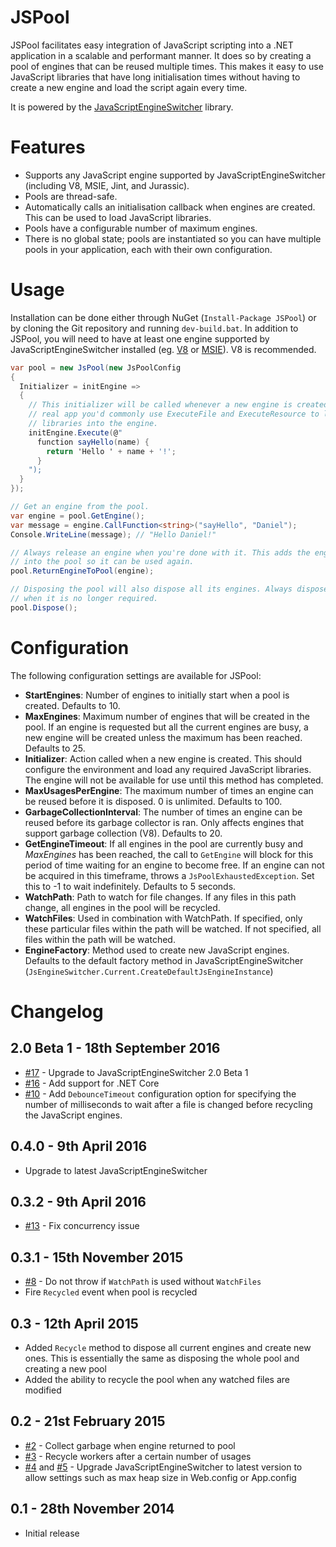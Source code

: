 JSPool
======

JSPool facilitates easy integration of JavaScript scripting into a .NET 
application in a scalable and performant manner. It does so by creating a pool
of engines that can be reused multiple times. This makes it easy to use 
JavaScript libraries that have long initialisation times without having to 
create a new engine and load the script again every time.

It is powered by the [JavaScriptEngineSwitcher](https://github.com/Taritsyn/JavaScriptEngineSwitcher)
library.

Features
========
 - Supports any JavaScript engine supported by JavaScriptEngineSwitcher 
   (including V8, MSIE, Jint, and Jurassic).
 - Pools are thread-safe.
 - Automatically calls an initialisation callback when engines are created. This
   can be used to load JavaScript libraries.
 - Pools have a configurable number of maximum engines.
 - There is no global state; pools are instantiated so you can have multiple 
   pools in your application, each with their own configuration.

Usage
=====

Installation can be done either through NuGet (`Install-Package JSPool`) or by 
cloning the Git repository and running `dev-build.bat`. In addition to JSPool, 
you will need to have at least one engine supported by JavaScriptEngineSwitcher
installed (eg. [V8](https://www.nuget.org/packages/JavaScriptEngineSwitcher.V8) 
or [MSIE](http://www.nuget.org/packages/JavaScriptEngineSwitcher.Msie)). V8 is
recommended.

```csharp
var pool = new JsPool(new JsPoolConfig
{
  Initializer = initEngine =>
  {
    // This initializer will be called whenever a new engine is created. In a 
    // real app you'd commonly use ExecuteFile and ExecuteResource to load
    // libraries into the engine.
    initEngine.Execute(@"
      function sayHello(name) {
        return 'Hello ' + name + '!';
      }
    ");
  }
});

// Get an engine from the pool.
var engine = pool.GetEngine();
var message = engine.CallFunction<string>("sayHello", "Daniel");
Console.WriteLine(message); // "Hello Daniel!"

// Always release an engine when you're done with it. This adds the engine back
// into the pool so it can be used again.
pool.ReturnEngineToPool(engine);

// Disposing the pool will also dispose all its engines. Always dispose the pool
// when it is no longer required.
pool.Dispose();
```

Configuration
=============

The following configuration settings are available for JSPool:

 - **StartEngines**: Number of engines to initially start when a pool is 
   created. Defaults to 10.
 - **MaxEngines**: Maximum number of engines that will be created in the pool. 
   If an engine is requested but all the current engines are busy, a new engine 
   will be created unless the maximum has been reached. Defaults to 25.
 - **Initializer**: Action called when a new engine is created. This should 
   configure the environment and load any required JavaScript libraries. The 
   engine will not be available for use until this method has completed.
 - **MaxUsagesPerEngine**: The maximum number of times an engine can be reused
   before it is disposed. 0 is unlimited. Defaults to 100.
 - **GarbageCollectionInterval**: The number of times an engine can be reused
   before its garbage collector is ran. Only affects engines that support 
   garbage collection (V8). Defaults to 20.
 - **GetEngineTimeout**: If all engines in the pool are currently busy and 
   *MaxEngines* has been reached, the call to `GetEngine` will block for this 
   period of time waiting for an engine to become free. If an engine can not be 
   acquired in this timeframe, throws a `JsPoolExhaustedException`. Set this to
   -1 to wait indefinitely. Defaults to 5 seconds.
 - **WatchPath**: Path to watch for file changes. If any files in this path
   change, all engines in the pool will be recycled.
 - **WatchFiles**: Used in combination with WatchPath. If specified, only these
   particular files within the path will be watched. If not specified, all files
   within the path will be watched.
 - **EngineFactory**: Method used to create new JavaScript engines. Defaults to 
   the default factory method in JavaScriptEngineSwitcher
   (`JsEngineSwitcher.Current.CreateDefaultJsEngineInstance`)


Changelog
=========
2.0 Beta 1 - 18th September 2016
--------------------------------
 - [#17](https://github.com/Daniel15/JSPool/issues/17) - Upgrade to JavaScriptEngineSwitcher 2.0 Beta 1
 - [#16](https://github.com/Daniel15/JSPool/issues/16) - Add support for .NET Core
 - [#10](https://github.com/Daniel15/JSPool/issues/10) - Add `DebounceTimeout` configuration option for specifying the number of milliseconds to wait after a file is changed before recycling the JavaScript engines.

0.4.0 - 9th April 2016
----------------------
 - Upgrade to latest JavaScriptEngineSwitcher

0.3.2 - 9th April 2016
----------------------
 - [#13](https://github.com/Daniel15/JSPool/issues/13) - Fix concurrency
   issue

0.3.1 - 15th November 2015
--------------------------
 - [#8](https://github.com/Daniel15/JSPool/issues/8) - Do not throw if 
   `WatchPath` is used without `WatchFiles`
 - Fire `Recycled` event when pool is recycled

0.3 - 12th April 2015
---------------------
 - Added `Recycle` method to dispose all current engines and create new ones. 
   This is essentially the same as disposing the whole pool and creating a new
   pool
 - Added the ability to recycle the pool when any watched files are modified

0.2 - 21st February 2015
------------------------
 - [#2](https://github.com/Daniel15/JSPool/issues/2) - Collect garbage when
   engine returned to pool
 - [#3](https://github.com/Daniel15/JSPool/issues/3) - Recycle workers after a
   certain number of usages
 - [#4](https://github.com/Daniel15/JSPool/issues/4) and
   [#5](https://github.com/Daniel15/JSPool/issues/5) - Upgrade 
   JavaScriptEngineSwitcher to latest version to allow settings such as max heap
   size in Web.config or App.config

0.1 - 28th November 2014
------------------------
 - Initial release
